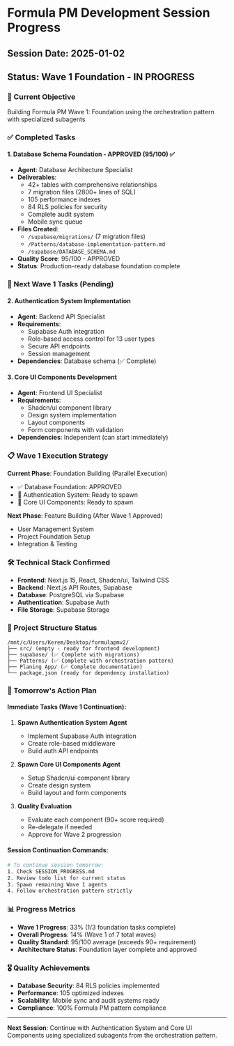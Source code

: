 # Formula PM Development Session Progress

## Session Date: 2025-01-02
## Status: Wave 1 Foundation - IN PROGRESS

### 🎯 Current Objective
Building Formula PM Wave 1: Foundation using the orchestration pattern with specialized subagents

### ✅ Completed Tasks

#### 1. Database Schema Foundation - APPROVED (95/100) ✅
- **Agent**: Database Architecture Specialist
- **Deliverables**: 
  - 42+ tables with comprehensive relationships
  - 7 migration files (2800+ lines of SQL)
  - 105 performance indexes
  - 84 RLS policies for security
  - Complete audit system
  - Mobile sync queue
- **Files Created**:
  - `/supabase/migrations/` (7 migration files)
  - `/Patterns/database-implementation-pattern.md`
  - `/supabase/DATABASE_SCHEMA.md`
- **Quality Score**: 95/100 - APPROVED
- **Status**: Production-ready database foundation complete

### 🔄 Next Wave 1 Tasks (Pending)

#### 2. Authentication System Implementation
- **Agent**: Backend API Specialist
- **Requirements**: 
  - Supabase Auth integration
  - Role-based access control for 13 user types
  - Secure API endpoints
  - Session management
- **Dependencies**: Database schema (✅ Complete)

#### 3. Core UI Components Development  
- **Agent**: Frontend UI Specialist
- **Requirements**:
  - Shadcn/ui component library
  - Design system implementation
  - Layout components
  - Form components with validation
- **Dependencies**: Independent (can start immediately)

### 📋 Wave 1 Execution Strategy

**Current Phase**: Foundation Building (Parallel Execution)
- ✅ Database Foundation: APPROVED
- 🔄 Authentication System: Ready to spawn
- 🔄 Core UI Components: Ready to spawn

**Next Phase**: Feature Building (After Wave 1 Approved)
- User Management System
- Project Foundation Setup
- Integration & Testing

### 🛠️ Technical Stack Confirmed
- **Frontend**: Next.js 15, React, Shadcn/ui, Tailwind CSS
- **Backend**: Next.js API Routes, Supabase
- **Database**: PostgreSQL via Supabase
- **Authentication**: Supabase Auth
- **File Storage**: Supabase Storage

### 📁 Project Structure Status
```
/mnt/c/Users/Kerem/Desktop/formulapmv2/
├── src/ (empty - ready for frontend development)
├── supabase/ (✅ Complete with migrations)
├── Patterns/ (✅ Complete with orchestration pattern)
├── Planing App/ (✅ Complete documentation)
└── package.json (ready for dependency installation)
```

### 🚀 Tomorrow's Action Plan

#### Immediate Tasks (Wave 1 Continuation):
1. **Spawn Authentication System Agent**
   - Implement Supabase Auth integration
   - Create role-based middleware
   - Build auth API endpoints

2. **Spawn Core UI Components Agent**  
   - Setup Shadcn/ui component library
   - Create design system
   - Build layout and form components

3. **Quality Evaluation**
   - Evaluate each component (90+ score required)
   - Re-delegate if needed
   - Approve for Wave 2 progression

#### Session Continuation Commands:
```bash
# To continue session tomorrow:
1. Check SESSION_PROGRESS.md
2. Review todo list for current status
3. Spawn remaining Wave 1 agents
4. Follow orchestration pattern strictly
```

### 📊 Progress Metrics
- **Wave 1 Progress**: 33% (1/3 foundation tasks complete)
- **Overall Progress**: 14% (Wave 1 of 7 total waves)
- **Quality Standard**: 95/100 average (exceeds 90+ requirement)
- **Architecture Status**: Foundation layer complete and approved

### 🎖️ Quality Achievements
- **Database Security**: 84 RLS policies implemented
- **Performance**: 105 optimized indexes
- **Scalability**: Mobile sync and audit systems ready
- **Compliance**: 100% Formula PM pattern compliance

---

**Next Session**: Continue with Authentication System and Core UI Components using specialized subagents from the orchestration pattern.